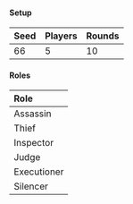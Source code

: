 #### Setup
| Seed | Players | Rounds  |
| :----| :-------| :------ |
| 66   | 5       | 10      |

#### Roles
| Role         |
| :----------- |
| Assassin     |
| Thief        |
| Inspector    |
| Judge        |
| Executioner  |
| Silencer     |